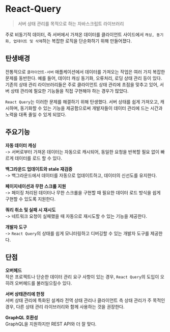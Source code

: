 # React-Query 

> 서버 상태 관리를 목적으로 하는 자바스크립트 라이브러리 

주로 비동기적 데이터, 즉 서버에서 가져온 데이터를 클라이언트 사이드에서 `캐싱, 동기화, 업데이트 및 삭제`하는 복잡한 로직을 단순화하기 위해 만들어졌다.

## 탄생배경 

전통적으로 `클라이언트-서버` 애플케이션에서 데이터를 가져오는 작업은 여러 가지 복잡한 문제를 동반한다. 예를 들어, 데이터 캐싱 동기화, 오류처리, 로딩 상태 관리 등이 있다. 기존의 상태 관리 라이브러리들은 주로 클라이언트 상태 관리에 초점을 맞추고 있어, 서버 상태 관리에 필요한 기능들을 직접 구현해야 하는 경우가 많았다. 

`React Query`는 이러한 문제를 해결하기 위해 탄생했다. 서버 상태를 쉽게 가져오고, 캐시하며, 동기화할 수 있는 기능을 제공함으로써 개발자들이 데이터 관리에 드는 시간과 노력을 대폭 줄일 수 있게 되었다.

## 주요기능 

**자동 데이터 캐싱**  
-> 서버로부터 가져온 데이터는 자동으로 캐시되어, 동일한 요청을 반복할 필요 없이 빠르게 데이터를 로드 할 수 있다.

**백그라운드 업데이트와 stale 재검증**  
-> 백그라운드에서 데이터를 자동으로 업데이트하고, 데이터의 신선도를 유지한다. 

**페이지네이션과 무한 스크롤 지원**  
-> 페이징 처리된 데이터나 무한 스크롤을 구현할 때 필요한 데이터 로드 방식을 쉽게 구현할 수 있도록 지원한다.

**쿼리 취소 및 실패 시 재시도**  
-> 네트워크 요청이 실패했을 때 자동으로 재시도할 수 있는 기능을 제공한다.

**개발자 도구**  
-> `React Query`의 상태를 쉽게 모니터링하고 디버깅할 수 있는 개발자 도구를 제공한다.

## 단점 

**오버헤드**  
작은 프로젝트나 단순한 데이터 관리 요구 사항이 있는 경우, `React Query`의 도입이 오히려 오버헤드를 불러일으킬수 있다.

**서버 상태관리에 한정**  
서버 상태 관리에 특화된 설계라 전역 상태 관리나 클라이언트 측 상태 관리가 주 목적인 경우, 다른 상태 관리 라이브러리와 함께 사용하는 것을 권장한다.

**GraphQL 호환성**  
GraphQL을 지원하지만 REST API와 더 잘 맞다.
